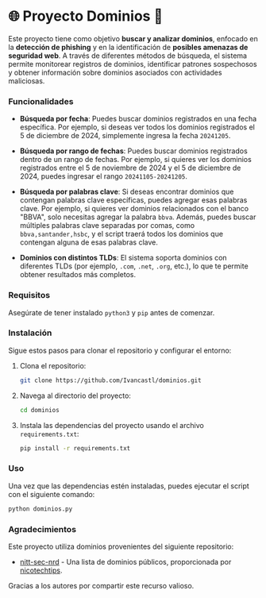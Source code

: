 # 🌐 **Proyecto Dominios** 🚀

Este proyecto tiene como objetivo **buscar y analizar dominios**, enfocado en la **detección de phishing** y en la identificación de **posibles amenazas de seguridad web**. A través de diferentes métodos de búsqueda, el sistema permite monitorear registros de dominios, identificar patrones sospechosos y obtener información sobre dominios asociados con actividades maliciosas.


### Funcionalidades

- **Búsqueda por fecha**: Puedes buscar dominios registrados en una fecha específica. Por ejemplo, si deseas ver todos los dominios registrados el 5 de diciembre de 2024, simplemente ingresa la fecha `20241205`.
  
- **Búsqueda por rango de fechas**: Puedes buscar dominios registrados dentro de un rango de fechas. Por ejemplo, si quieres ver los dominios registrados entre el 5 de noviembre de 2024 y el 5 de diciembre de 2024, puedes ingresar el rango `20241105-20241205`.
  
- **Búsqueda por palabras clave**: Si deseas encontrar dominios que contengan palabras clave específicas, puedes agregar esas palabras clave. Por ejemplo, si quieres ver dominios relacionados con el banco "BBVA", solo necesitas agregar la palabra `bbva`. Además, puedes buscar múltiples palabras clave separadas por comas, como `bbva,santander,hsbc`, y el script traerá todos los dominios que contengan alguna de esas palabras clave.

- **Dominios con distintos TLDs**: El sistema soporta dominios con diferentes TLDs (por ejemplo, `.com`, `.net`, `.org`, etc.), lo que te permite obtener resultados más completos.

### Requisitos

Asegúrate de tener instalado `python3` y `pip` antes de comenzar.

### Instalación

Sigue estos pasos para clonar el repositorio y configurar el entorno:

1. Clona el repositorio:
    ```bash
    git clone https://github.com/Ivancastl/dominios.git
    ```

2. Navega al directorio del proyecto:
    ```bash
    cd dominios
    ```

3. Instala las dependencias del proyecto usando el archivo `requirements.txt`:
    ```bash
    pip install -r requirements.txt
    ```

### Uso

Una vez que las dependencias estén instaladas, puedes ejecutar el script con el siguiente comando:

```bash
python dominios.py
```


### Agradecimientos

Este proyecto utiliza dominios provenientes del siguiente repositorio:

- [nitt-sec-nrd](https://github.com/nicotechtips/nitt-sec-nrd/tree/main/lists) - Una lista de dominios públicos, proporcionada por [nicotechtips](https://github.com/nicotechtips).

Gracias a los autores por compartir este recurso valioso.

